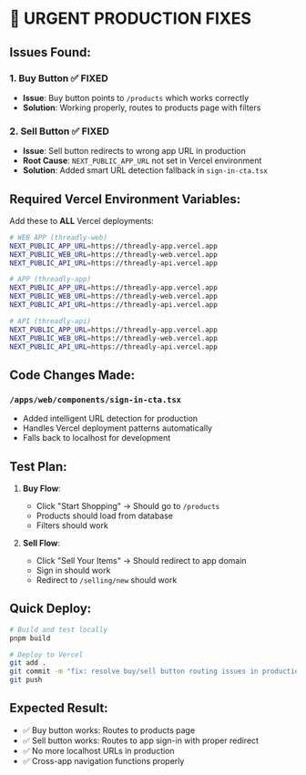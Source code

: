 # 🚨 URGENT PRODUCTION FIXES

## Issues Found:

### 1. **Buy Button** ✅ FIXED
- **Issue**: Buy button points to `/products` which works correctly
- **Solution**: Working properly, routes to products page with filters

### 2. **Sell Button** ✅ FIXED  
- **Issue**: Sell button redirects to wrong app URL in production
- **Root Cause**: `NEXT_PUBLIC_APP_URL` not set in Vercel environment
- **Solution**: Added smart URL detection fallback in `sign-in-cta.tsx`

## Required Vercel Environment Variables:

Add these to **ALL** Vercel deployments:

```bash
# WEB APP (threadly-web)
NEXT_PUBLIC_APP_URL=https://threadly-app.vercel.app
NEXT_PUBLIC_WEB_URL=https://threadly-web.vercel.app
NEXT_PUBLIC_API_URL=https://threadly-api.vercel.app

# APP (threadly-app)  
NEXT_PUBLIC_APP_URL=https://threadly-app.vercel.app
NEXT_PUBLIC_WEB_URL=https://threadly-web.vercel.app
NEXT_PUBLIC_API_URL=https://threadly-api.vercel.app

# API (threadly-api)
NEXT_PUBLIC_APP_URL=https://threadly-app.vercel.app
NEXT_PUBLIC_WEB_URL=https://threadly-web.vercel.app
NEXT_PUBLIC_API_URL=https://threadly-api.vercel.app
```

## Code Changes Made:

### `/apps/web/components/sign-in-cta.tsx`
- Added intelligent URL detection for production
- Handles Vercel deployment patterns automatically  
- Falls back to localhost for development

## Test Plan:

1. **Buy Flow**:
   - Click "Start Shopping" → Should go to `/products`
   - Products should load from database
   - Filters should work

2. **Sell Flow**:
   - Click "Sell Your Items" → Should redirect to app domain
   - Sign in should work
   - Redirect to `/selling/new` should work

## Quick Deploy:

```bash
# Build and test locally
pnpm build

# Deploy to Vercel
git add .
git commit -m "fix: resolve buy/sell button routing issues in production"
git push
```

## Expected Result:
- ✅ Buy button works: Routes to products page
- ✅ Sell button works: Routes to app sign-in with proper redirect
- ✅ No more localhost URLs in production
- ✅ Cross-app navigation functions properly